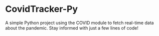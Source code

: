 # CovidTracker-Py
A simple Python project using the COVID module to fetch real-time data about the pandemic. Stay informed with just a few lines of code!
